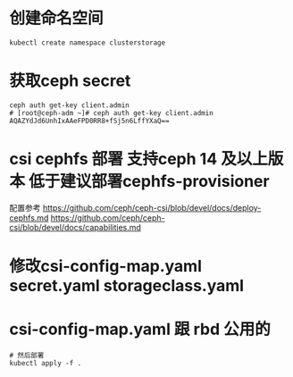 # 创建命名空间
```
kubectl create namespace clusterstorage
```
# 获取ceph secret 
```
ceph auth get-key client.admin 
# [root@ceph-adm ~]# ceph auth get-key client.admin
AQAZYdJd6UnhIxAAeFPD0RR8+fSj5n6LffYXaQ==
```
# csi cephfs 部署 支持ceph 14 及以上版本 低于建议部署cephfs-provisioner
配置参考
https://github.com/ceph/ceph-csi/blob/devel/docs/deploy-cephfs.md
https://github.com/ceph/ceph-csi/blob/devel/docs/capabilities.md
# 修改csi-config-map.yaml  secret.yaml storageclass.yaml
# csi-config-map.yaml 跟 rbd 公用的
```
# 然后部署 
kubectl apply -f .
```
